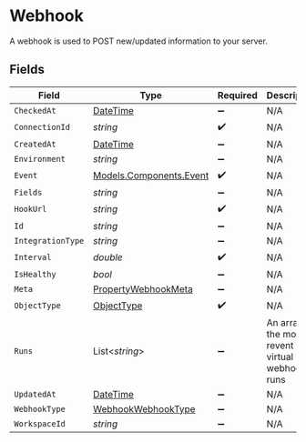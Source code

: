 # Webhook

A webhook is used to POST new/updated information to your server.


## Fields

| Field                                                                                 | Type                                                                                  | Required                                                                              | Description                                                                           |
| ------------------------------------------------------------------------------------- | ------------------------------------------------------------------------------------- | ------------------------------------------------------------------------------------- | ------------------------------------------------------------------------------------- |
| `CheckedAt`                                                                           | [DateTime](https://learn.microsoft.com/en-us/dotnet/api/system.datetime?view=net-5.0) | :heavy_minus_sign:                                                                    | N/A                                                                                   |
| `ConnectionId`                                                                        | *string*                                                                              | :heavy_check_mark:                                                                    | N/A                                                                                   |
| `CreatedAt`                                                                           | [DateTime](https://learn.microsoft.com/en-us/dotnet/api/system.datetime?view=net-5.0) | :heavy_minus_sign:                                                                    | N/A                                                                                   |
| `Environment`                                                                         | *string*                                                                              | :heavy_minus_sign:                                                                    | N/A                                                                                   |
| `Event`                                                                               | [Models.Components.Event](../../Models/Components/Event.md)                           | :heavy_check_mark:                                                                    | N/A                                                                                   |
| `Fields`                                                                              | *string*                                                                              | :heavy_minus_sign:                                                                    | N/A                                                                                   |
| `HookUrl`                                                                             | *string*                                                                              | :heavy_check_mark:                                                                    | N/A                                                                                   |
| `Id`                                                                                  | *string*                                                                              | :heavy_minus_sign:                                                                    | N/A                                                                                   |
| `IntegrationType`                                                                     | *string*                                                                              | :heavy_minus_sign:                                                                    | N/A                                                                                   |
| `Interval`                                                                            | *double*                                                                              | :heavy_check_mark:                                                                    | N/A                                                                                   |
| `IsHealthy`                                                                           | *bool*                                                                                | :heavy_minus_sign:                                                                    | N/A                                                                                   |
| `Meta`                                                                                | [PropertyWebhookMeta](../../Models/Components/PropertyWebhookMeta.md)                 | :heavy_minus_sign:                                                                    | N/A                                                                                   |
| `ObjectType`                                                                          | [ObjectType](../../Models/Components/ObjectType.md)                                   | :heavy_check_mark:                                                                    | N/A                                                                                   |
| `Runs`                                                                                | List<*string*>                                                                        | :heavy_minus_sign:                                                                    | An array of the most revent virtual webhook runs                                      |
| `UpdatedAt`                                                                           | [DateTime](https://learn.microsoft.com/en-us/dotnet/api/system.datetime?view=net-5.0) | :heavy_minus_sign:                                                                    | N/A                                                                                   |
| `WebhookType`                                                                         | [WebhookWebhookType](../../Models/Components/WebhookWebhookType.md)                   | :heavy_minus_sign:                                                                    | N/A                                                                                   |
| `WorkspaceId`                                                                         | *string*                                                                              | :heavy_minus_sign:                                                                    | N/A                                                                                   |